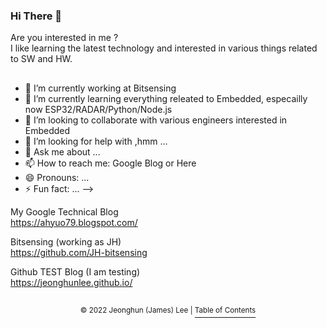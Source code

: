 ### Hi There 👋
   
Are you interested in me ?      
I like learning the latest technology and interested in various things related to SW and HW.

<!--

[![Github Username](https://github-readme-stats.vercel.app/api?username=JeonghunLee)](https://github.com/JeonghunLee)

[![Most Used Langs](https://github-readme-stats.vercel.app/api/top-langs/?username=JeonghunLee&layout=compact&hide=Visual%20Basic)](https://github.com/JeonghunLee)

[![trophy](https://github-profile-trophy.vercel.app/?username=JeonghunLee&theme=dark&row=1&column=5)](https://github.com/JeonghunLee)  

[![status](https://github-readme-streak-stats.herokuapp.com/?user=JeonghunLee)](https://github.com/JeonghunLee)
-->

## 
- 🔭 I’m currently working at Bitsensing   
- 🌱 I’m currently learning everything releated to Embedded, especailly now ESP32/RADAR/Python/Node.js    
- 👯 I’m looking to collaborate with various engineers interested in Embedded 
- 🤔 I’m looking for help with ,hmm ...
- 💬 Ask me about ...
- 📫 How to reach me:  Google Blog or Here
- 😄 Pronouns: ...
- ⚡ Fun fact: ...
-->

My Google Technical Blog   
   https://ahyuo79.blogspot.com/  

Bitsensing (working as JH)     
   https://github.com/JH-bitsensing

Github TEST Blog (I am testing)             
   https://jeonghunlee.github.io/
   
<!--
## Refer to           
       
[How To use README](https://github.com/JeonghunLee/JeonghunLee.github.io)         
[Setting Github Themes](https://github.com/anuraghazra/github-readme-stats)        
-->

##
<p align="center"><sup>© 2022 Jeonghun (James) Lee | </sup><a href="#Title-1"><sup>Table of Contents</sup></a></p>
